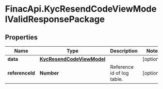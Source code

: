 # FinacApi.KycResendCodeViewModelValidResponsePackage

## Properties
Name | Type | Description | Notes
------------ | ------------- | ------------- | -------------
**data** | [**KycResendCodeViewModel**](KycResendCodeViewModel.md) |  | [optional] 
**referenceId** | **Number** | Reference id of log table. | [optional] 
